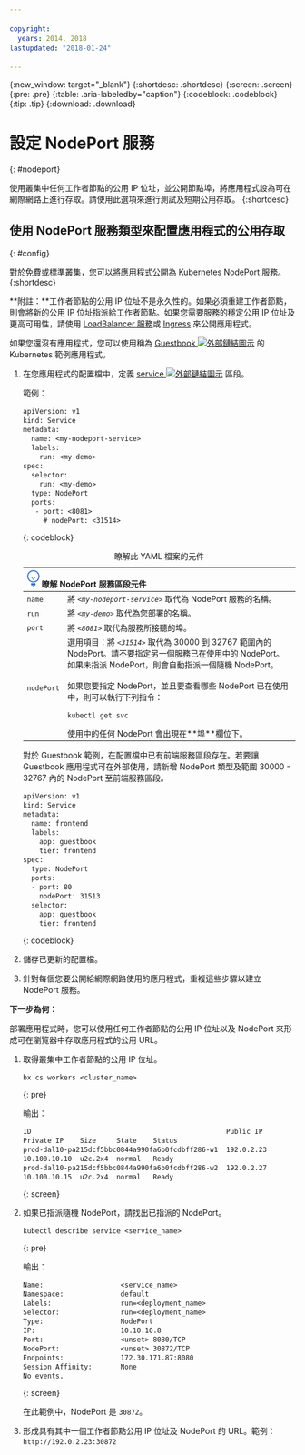 ```yaml
---

copyright:
  years: 2014, 2018
lastupdated: "2018-01-24"

---
```


{:new_window: target="_blank"}
{:shortdesc: .shortdesc}
{:screen: .screen}
{:pre: .pre}
{:table: .aria-labeledby="caption"}
{:codeblock: .codeblock}
{:tip: .tip}
{:download: .download}


# 設定 NodePort 服務
{: #nodeport}

使用叢集中任何工作者節點的公用 IP 位址，並公開節點埠，將應用程式設為可在網際網路上進行存取。請使用此選項來進行測試及短期公用存取。
{:shortdesc}

## 使用 NodePort 服務類型來配置應用程式的公用存取
{: #config}

對於免費或標準叢集，您可以將應用程式公開為 Kubernetes NodePort 服務。
{:shortdesc}

**附註：**工作者節點的公用 IP 位址不是永久性的。如果必須重建工作者節點，則會將新的公用 IP 位址指派給工作者節點。如果您需要服務的穩定公用 IP 位址及更高可用性，請使用 [LoadBalancer 服務](cs_loadbalancer.html)或 [Ingress](cs_ingress.html) 來公開應用程式。

如果您還沒有應用程式，您可以使用稱為 [Guestbook ![外部鏈結圖示](../icons/launch-glyph.svg "外部鏈結圖示")](https://github.com/kubernetes/kubernetes/blob/master/examples/guestbook/all-in-one/guestbook-all-in-one.yaml) 的 Kubernetes 範例應用程式。

1.  在您應用程式的配置檔中，定義 [service ![外部鏈結圖示](../icons/launch-glyph.svg "外部鏈結圖示")](https://kubernetes.io/docs/concepts/services-networking/service/) 區段。

    範例：

    ```
    apiVersion: v1
    kind: Service
    metadata:
      name: <my-nodeport-service>
      labels:
        run: <my-demo>
    spec:
      selector:
        run: <my-demo>
      type: NodePort
      ports:
       - port: <8081>
         # nodePort: <31514>

    ```
    {: codeblock}

    <table>
    <caption>瞭解此 YAML 檔案的元件</caption>
    <thead>
    <th colspan=2><img src="images/idea.png" alt="構想圖示"/> 瞭解 NodePort 服務區段元件</th>
    </thead>
    <tbody>
    <tr>
    <td><code>name</code></td>
    <td>將 <code><em>&lt;my-nodeport-service&gt;</em></code> 取代為 NodePort 服務的名稱。</td>
    </tr>
    <tr>
    <td><code>run</code></td>
    <td>將 <code><em>&lt;my-demo&gt;</em></code> 取代為您部署的名稱。</td>
    </tr>
    <tr>
    <td><code>port</code></td>
    <td>將 <code><em>&lt;8081&gt;</em></code> 取代為服務所接聽的埠。</td>
     </tr>
     <tr>
     <td><code>nodePort</code></td>
     <td>選用項目：將 <code><em>&lt;31514&gt;</em></code> 取代為 30000 到 32767 範圍內的 NodePort。請不要指定另一個服務已在使用中的 NodePort。如果未指派 NodePort，則會自動指派一個隨機 NodePort。<br><br>如果您要指定 NodePort，並且要查看哪些 NodePort 已在使用中，則可以執行下列指令：<pre class="pre"><code>kubectl get svc</code></pre>使用中的任何 NodePort 會出現在**埠**欄位下。</td>
     </tr>
     </tbody></table>


    對於 Guestbook 範例，在配置檔中已有前端服務區段存在。若要讓 Guestbook 應用程式可在外部使用，請新增 NodePort 類型及範圍 30000 - 32767 內的 NodePort 至前端服務區段。

    ```
    apiVersion: v1
    kind: Service
    metadata:
      name: frontend
      labels:
        app: guestbook
        tier: frontend
    spec:
      type: NodePort
      ports:
      - port: 80
        nodePort: 31513
      selector:
        app: guestbook
        tier: frontend
    ```
    {: codeblock}

2.  儲存已更新的配置檔。

3.  針對每個您要公開給網際網路使用的應用程式，重複這些步驟以建立 NodePort 服務。

**下一步為何：**

部署應用程式時，您可以使用任何工作者節點的公用 IP 位址以及 NodePort 來形成可在瀏覽器中存取應用程式的公用 URL。

1.  取得叢集中工作者節點的公用 IP 位址。

    ```
    bx cs workers <cluster_name>
    ```
    {: pre}

    輸出：

    ```
    ID                                                Public IP   Private IP    Size     State    Status
    prod-dal10-pa215dcf5bbc0844a990fa6b0fcdbff286-w1  192.0.2.23  10.100.10.10  u2c.2x4  normal   Ready
    prod-dal10-pa215dcf5bbc0844a990fa6b0fcdbff286-w2  192.0.2.27  10.100.10.15  u2c.2x4  normal   Ready
    ```
    {: screen}

2.  如果已指派隨機 NodePort，請找出已指派的 NodePort。

    ```
    kubectl describe service <service_name>
    ```
    {: pre}

    輸出：

    ```
    Name:                   <service_name>
    Namespace:              default
    Labels:                 run=<deployment_name>
    Selector:               run=<deployment_name>
    Type:                   NodePort
    IP:                     10.10.10.8
    Port:                   <unset> 8080/TCP
    NodePort:               <unset> 30872/TCP
    Endpoints:              172.30.171.87:8080
    Session Affinity:       None
    No events.
    ```
    {: screen}

    在此範例中，NodePort 是 `30872`。

3.  形成具有其中一個工作者節點公用 IP 位址及 NodePort 的 URL。範例：`http://192.0.2.23:30872`
